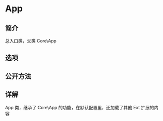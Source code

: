 # App

## 简介
总入口类，父类 Core\App

## 选项


## 公开方法


## 详解
App 类，继承了 Core\App 的功能，在默认配置里，还加载了其他 Ext 扩展的内容

